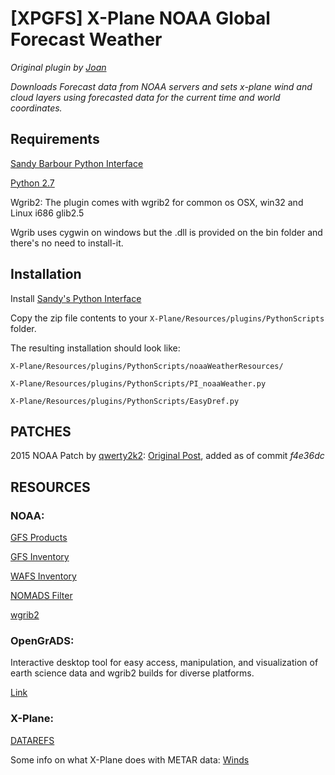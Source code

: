 # [XPGFS] X-Plane NOAA Global Forecast Weather #

_Original plugin by [Joan](http://joanpc.com)_

*Downloads Forecast data from NOAA servers and sets x-plane wind and cloud layers using forecasted data for the current time and
world coordinates.*

## Requirements ##

[Sandy Barbour Python Interface](http://www.xpluginsdk.org/python_interface_latest_downloads.htm)

[Python 2.7](http://www.python.org/getit/)

Wgrib2: The plugin comes with wgrib2 for common os OSX, win32 and Linux i686 glib2.5

Wgrib uses cygwin on windows but the .dll is provided on the bin folder and there's no need to install-it.

## Installation ##

Install [Sandy's Python Interface](http://www.xpluginsdk.org/python_interface_latest_downloads.htm)

Copy the zip file contents to your `X-Plane/Resources/plugins/PythonScripts` folder.

The resulting installation should look like:

`X-Plane/Resources/plugins/PythonScripts/noaaWeatherResources/`

`X-Plane/Resources/plugins/PythonScripts/PI_noaaWeather.py`

`X-Plane/Resources/plugins/PythonScripts/EasyDref.py`

## PATCHES ##

2015 NOAA Patch by [qwerty2k2](http://forums.x-plane.org/index.php?showuser=125293): [Original Post](http://forums.x-plane.org/index.php?showtopic=72313&p=885255), added as of commit *f4e36dc*

## RESOURCES ##

### NOAA: ###

[GFS Products](http://www.nco.ncep.noaa.gov/pmb/products/gfs/)

[GFS Inventory](http://www.nco.ncep.noaa.gov/pmb/products/gfs/gfs.t00z.pgrb2f06.shtml)

[WAFS Inventory](http://www.nco.ncep.noaa.gov/pmb/products/gfs/WAFS_blended_2012010606f06.grib2.shtml)

[NOMADS Filter](http://nomads.ncep.noaa.gov/)

[wgrib2](http://www.cpc.ncep.noaa.gov/products/wesley/wgrib2/)

### OpenGrADS: ###

Interactive desktop tool for easy access, manipulation, and visualization of earth science data and wgrib2 builds for diverse platforms.

[Link](http://sourceforge.net/projects/opengrads/)

### X-Plane: ###

[DATAREFS](http://www.xsquawkbox.net/xpsdk/docs/DataRefs.html)

Some info on what X-Plane does with METAR data: [Winds](http://code.google.com/p/fjccuniversalfmc/wiki/Winds)
